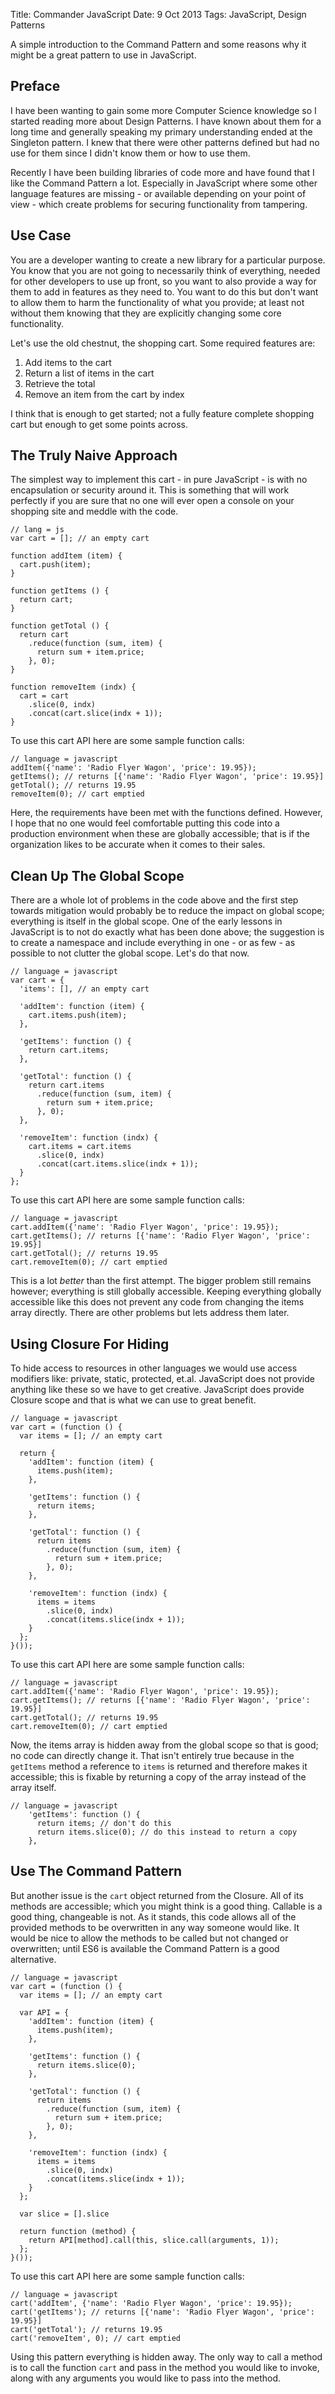Title: Commander JavaScript
Date: 9 Oct 2013
Tags: JavaScript, Design Patterns

A simple introduction to the Command Pattern and some reasons why it might be a great pattern to use in JavaScript.

## <a name="Preface">Preface</a>

I have been wanting to gain some more Computer Science knowledge so I started reading more about Design Patterns. I have known about them for a long time and generally speaking my primary understanding ended at the Singleton pattern. I knew that there were other patterns defined but had no use for them since I didn't know them or how to use them.

Recently I have been building libraries of code more and have found that I like the Command Pattern a lot. Especially in JavaScript where some other language features are missing - or available depending on your point of view - which create problems for securing functionality from tampering.

## <a name="Use-Case">Use Case</a>

You are a developer wanting to create a new library for a particular purpose. You know that you are not going to necessarily think of everything, needed for other developers to use up front, so you want to also provide a way for them to add in features as they need to. You want to do this but don't want to allow them to harm the functionality of what you provide; at least not without them knowing that they are explicitly changing some core functionality.

Let's use the old chestnut, the shopping cart. Some required features are:

  1. Add items to the cart
  2. Return a list of items in the cart
  3. Retrieve the total
  4. Remove an item from the cart by index

I think that is enough to get started; not a fully feature complete shopping cart but enough to get some points across.

## <a name="Truly Naive">The Truly Naive Approach</a>

The simplest way to implement this cart - in pure JavaScript - is with no encapsulation or security around it. This is something that will work perfectly if you are sure that no one will ever open a console on your shopping site and meddle with the code.

    // lang = js
    var cart = []; // an empty cart

    function addItem (item) {
      cart.push(item);
    }

    function getItems () {
      return cart;
    }

    function getTotal () {
      return cart
        .reduce(function (sum, item) {
          return sum + item.price;
        }, 0);
    }

    function removeItem (indx) {
      cart = cart
        .slice(0, indx)
        .concat(cart.slice(indx + 1));
    }

To use this cart API here are some sample function calls:

    // language = javascript
    addItem({'name': 'Radio Flyer Wagon', 'price': 19.95});
    getItems(); // returns [{'name': 'Radio Flyer Wagon', 'price': 19.95}]
    getTotal(); // returns 19.95
    removeItem(0); // cart emptied

Here, the requirements have been met with the functions defined. However, I hope that no one would feel comfortable putting this code into a production environment when these are globally accessible; that is if the organization likes to be accurate when it comes to their sales.

## <a name="Clean-Up-Global">Clean Up The Global Scope</a>

There are a whole lot of problems in the code above and the first step towards mitigation would probably be to reduce the impact on global scope; everything is itself in the global scope. One of the early lessons in JavaScript is to not do exactly what has been done above; the suggestion is to create a namespace and include everything in one - or as few - as possible to not clutter the global scope. Let's do that now.

    // language = javascript
    var cart = {
      'items': [], // an empty cart

      'addItem': function (item) {
        cart.items.push(item);
      },

      'getItems': function () {
        return cart.items;
      },

      'getTotal': function () {
        return cart.items
          .reduce(function (sum, item) {
            return sum + item.price;
          }, 0);
      },

      'removeItem': function (indx) {
        cart.items = cart.items
          .slice(0, indx)
          .concat(cart.items.slice(indx + 1));
      }
    };

To use this cart API here are some sample function calls:

    // language = javascript
    cart.addItem({'name': 'Radio Flyer Wagon', 'price': 19.95});
    cart.getItems(); // returns [{'name': 'Radio Flyer Wagon', 'price': 19.95}]
    cart.getTotal(); // returns 19.95
    cart.removeItem(0); // cart emptied

This is a lot *better* than the first attempt. The bigger problem still remains however; everything is still globally accessible. Keeping everything globally accessible like this does not prevent any code from changing the items array directly. There are other problems but lets address them later.

## <a name="Closure-For-Hiding">Using Closure For Hiding</a>

To hide access to resources in other languages we would use access modifiers like: private, static, protected, et.al. JavaScript does not provide anything like these so we have to get creative. JavaScript does provide Closure scope and that is what we can use to great benefit.

    // language = javascript
    var cart = (function () {
      var items = []; // an empty cart

      return {
        'addItem': function (item) {
          items.push(item);
        },

        'getItems': function () {
          return items;
        },

        'getTotal': function () {
          return items
            .reduce(function (sum, item) {
              return sum + item.price;
            }, 0);
        },

        'removeItem': function (indx) {
          items = items
            .slice(0, indx)
            .concat(items.slice(indx + 1));
        }
      };
    }());

To use this cart API here are some sample function calls:

    // language = javascript
    cart.addItem({'name': 'Radio Flyer Wagon', 'price': 19.95});
    cart.getItems(); // returns [{'name': 'Radio Flyer Wagon', 'price': 19.95}]
    cart.getTotal(); // returns 19.95
    cart.removeItem(0); // cart emptied

Now, the items array is hidden away from the global scope so that is good; no code can directly change it. That isn't entirely true because in the `getItems` method a reference to `items` is returned and therefore makes it accessible; this is fixable by returning a copy of the array instead of the array itself.

    // language = javascript
        'getItems': function () {
          return items; // don't do this
          return items.slice(0); // do this instead to return a copy
        },

## <a name="Use-The-Command-Pattern">Use The Command Pattern</a>

But another issue is the `cart` object returned from the Closure. All of its methods are accessible; which you might think is a good thing. Callable is a good thing, changeable is not. As it stands, this code allows all of the provided methods to be overwritten in any way someone would like. It would be nice to allow the methods to be called but not changed or overwritten; until ES6 is available the Command Pattern is a good alternative.

    // language = javascript
    var cart = (function () {
      var items = []; // an empty cart

      var API = {
        'addItem': function (item) {
          items.push(item);
        },

        'getItems': function () {
          return items.slice(0);
        },

        'getTotal': function () {
          return items
            .reduce(function (sum, item) {
              return sum + item.price;
            }, 0);
        },

        'removeItem': function (indx) {
          items = items
            .slice(0, indx)
            .concat(items.slice(indx + 1));
        }
      };

      var slice = [].slice

      return function (method) {
        return API[method].call(this, slice.call(arguments, 1));
      };
    }());

To use this cart API here are some sample function calls:

    // language = javascript
    cart('addItem', {'name': 'Radio Flyer Wagon', 'price': 19.95});
    cart('getItems'); // returns [{'name': 'Radio Flyer Wagon', 'price': 19.95}]
    cart('getTotal'); // returns 19.95
    cart('removeItem', 0); // cart emptied

Using this pattern everything is hidden away. The only way to call a method is to call the function `cart` and pass in the method you would like to invoke, along with any arguments you would like to pass into the method.


